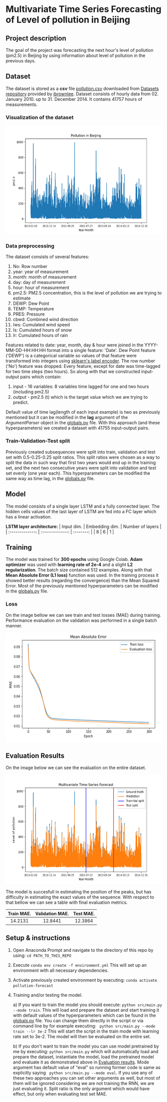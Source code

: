 # Multivariate Time Series Forecasting of Level of pollution in Beijing

## Project description
The goal of the project was forecasting the next hour's level of pollution (pm2.5) in Beijing by using information about level of pollution in the previous days.

## Dataset 
The dataset is stored as a **csv** file [pollution.csv](src/data/) downloaded from [Datasets repository](https://github.com/jbrownlee/Datasets) provided by [jbrownlee](https://github.com/jbrownlee). Dataset consists of hourly data from 02. January 2010. up to 31. December 2014. It contains 41757 hours of measurements.

### Visualization of the dataset

<img src="imgs/dataset.png" width="575" height="350">

### Data preprocessing

The dataset consists of several features:
1. No: Row number
2. year: year of measurement
3. month: month of measurement
4. day: day of measurement
5. hour: hour of measurement
6. pm2.5: PM2.5 concentration, this is the level of pollution we are trying to estimate
7. DEWP: Dew Point
8. TEMP: Temperature
9. PRES: Pressure
10. cbwd: Combined wind direction
11. Iws: Cumulated wind speed
12. Is: Cumulated hours of snow
13. Ir: Cumulated hours of rain

Features related to date: year, month, day & hour were joined in the YYYY-MM-DD-HH:HH:HH format into a single feature: 'Date'. Dew Point feature ('DEWP') is a categorical variable so values of that feature were transformed into integers using [sklearn's label encoder](https://scikit-learn.org/stable/modules/generated/sklearn.preprocessing.LabelEncoder.html). The row number ('No') feature was dropped. Every feature, except for date was time-lagged for two time steps (two hours). So along with that we constructed input-output pairs which contain:


1. input - 16 variables: 8 variables time lagged for one and two hours (including pm2.5)
2. output - pm2.5 (t) which is the target value which we are trying to predict. 

Default value of time lag(length of each input example) is two as previously mentioned but it can be modified in the **lag** argument of the *ArgumentParser* object in the [globals.py](src/globals.py) file. With this approach (and these hyperparameters) we created a dataset with 41755 input-output pairs.

### Train-Validation-Test split
Previously created subsequences were split into train, validation and test set with 0.5-0.25-0.25 split ratios. This split ratios were chosen as a way to split the data in such way that first two years would end up in the training set, and the next two consecutive years were split into validation and test set evenly (one year each). This hyperparameters can be modified the same way as time lag, in the [globals.py](src/globals.py) file.

## Model
The model consists of a single layer LSTM and a fully connected layer. The hidden cells values of the last layer of LSTM are fed into a FC layer which has a linear activation.

**LSTM layer architecture:**
| Input dim.      | Embedding dim. | Number of layers |
| :-------------: | :-------------: | :-------: |
|     8      | 6       | 1       |


## Training
The model was trained for **300 epochs** using Google Colab. 
**Adam optimizer** was used with **learning rate of 2e-4** and a slight **L2 regularization**. The batch size contained 512 examples.
Along with that **Mean Absolute Error (L1 loss)** function was used. In the training process it showed better results (regarding the convergence) than the Mean Squared Error. Most of the previously mentioned hyperparameters can be modified in the [globals.py](src/globals.py) file.


### Loss
On the image bellow we can see train and test losses (MAE) during training. Performance evaluation on the validation was performed in a single batch manner.

<img src="imgs/loss.png" width="575" height="350">

## <a name="eval_res"></a> Evaluation Results
On the image below we can see the evaluation on the entire dataset. 

<img src="imgs/forecast.png" width="575" height="350">

The model is succesfull in estimating the position of the peaks, but has difficulty in estimating the exact values of the sequence. With respect to that bellow we can see a table with final evaluation metrics.


| Train MAE. | Validation MAE. | Test MAE. |
| :-------------: | :-------------: | :-------------: |
| 14.2131  | 12.8441  | 12.3864 |


## Setup & instructions
1. Open Anaconda Prompt and navigate to the directory of this repo by using: ```cd PATH_TO_THIS_REPO ```
2. Execute ``` conda env create -f environment.yml ``` This will set up an environment with all necessary dependencies. 
3. Activate previously created environment by executing: ``` conda activate pollution-forecast ```
4. Training and/or testing the model.

    a) If you want to train the model you should execute: ``` python src/main.py --mode train ```. This will load and prepare the dataset and start training it with default values of the hyperparameters which can be found in the [globals.py](src/globals.py) file. You can change them directly in the script or via command line by for example executing: ``` python src/main.py --mode train --lr 3e-2``` This will start the script in the train mode with learning rate set to 3e-2. The model will then be evaluated on the entire set.
    
    b) If you don't want to train the model you can use model pretrained by me by executing: ``` python src/main.py ``` which will automatically load and prepare the dataset, instantiate the model, load the pretrained model and evaluate it as demonstrated above in [Evaluation results](#eval_res). Mode argument has default value of "eval" so running former code is same as explicitly saying ``` python src/main.py --mode eval```. If you use any of these two approaches you can set other arguments as well, but most of them will be ignored considering we are not training the RNN, we are just evaluating it. Split ratio is the only argument which would have effect, but only when evaluating test set MAE.
    
